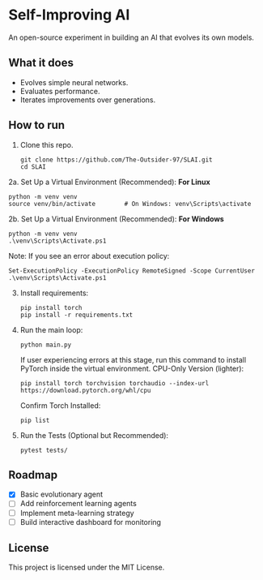 # Self-Improving AI

An open-source experiment in building an AI that evolves its own models.

## What it does
- Evolves simple neural networks.
- Evaluates performance.
- Iterates improvements over generations.

## How to run
1. Clone this repo.
   ```console
   git clone https://github.com/The-Outsider-97/SLAI.git
   cd SLAI
   ```
2a. Set Up a Virtual Environment (Recommended): **For Linux**
   ```console
   python -m venv venv
   source venv/bin/activate        # On Windows: venv\Scripts\activate
   ```
2b. Set Up a Virtual Environment (Recommended): **For Windows**
   ```console
   python -m venv venv
   .\venv\Scripts\Activate.ps1
   ```
   Note: If you see an error about execution policy:
   ```console
   Set-ExecutionPolicy -ExecutionPolicy RemoteSigned -Scope CurrentUser
   .\venv\Scripts\Activate.ps1
   ```
3. Install requirements:
   ```console
   pip install torch
   pip install -r requirements.txt
   ```
4. Run the main loop:
   ```console
   python main.py
   ```

   If user experiencing errors at this stage, run this command to install PyTorch inside the virtual environment.
   CPU-Only Version (lighter):
   ```console
   pip install torch torchvision torchaudio --index-url https://download.pytorch.org/whl/cpu
   ```

   Confirm Torch Installed:
   ```console
   pip list
   ```
   
6. Run the Tests (Optional but Recommended):
   ```console
   pytest tests/
   ```

## Roadmap
- [x] Basic evolutionary agent
- [ ] Add reinforcement learning agents
- [ ] Implement meta-learning strategy
- [ ] Build interactive dashboard for monitoring

## License
This project is licensed under the MIT License.
